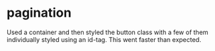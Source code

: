 # pagination

Used a container and then styled the button class with a few of them individually styled using an id-tag.
This went faster than expected.